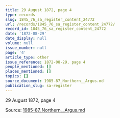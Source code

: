 ```yaml
---
title: 29 August 1872, page 4
type: records
slug: 1845_76_sa_register_content_24772
url: /records/1845_76_sa_register_content_24772/
record_id: 1845_76_sa_register_content_24772
date: '1872-08-29'
date_display: null
volume: null
issue_number: null
page: '4'
article_type: other
issue_reference: 1872-08-29, page 4
people_mentioned: []
places_mentioned: []
topics: []
source_document: 1985-87_Northern__Argus.md
publication_slug: sa-register
---
```


29 August 1872, page 4

Source: [1985-87_Northern__Argus.md](/downloads/markdown/1985-87_Northern__Argus.md)
